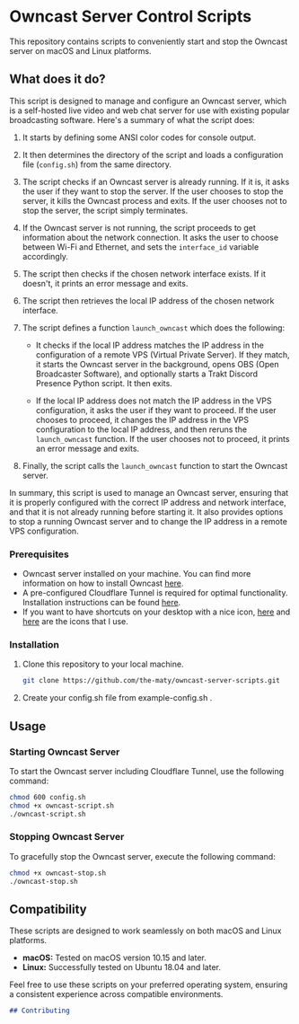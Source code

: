 # Owncast Server Control Scripts

This repository contains scripts to conveniently start and stop the Owncast server on macOS and Linux platforms.

## What does it do?

This script is designed to manage and configure an Owncast server, which is a self-hosted live video and web chat server for use with existing popular broadcasting software. Here's a summary of what the script does:

1. It starts by defining some ANSI color codes for console output.

2. It then determines the directory of the script and loads a configuration file (`config.sh`) from the same directory.

3. The script checks if an Owncast server is already running. If it is, it asks the user if they want to stop the server. If the user chooses to stop the server, it kills the Owncast process and exits. If the user chooses not to stop the server, the script simply terminates.

4. If the Owncast server is not running, the script proceeds to get information about the network connection. It asks the user to choose between Wi-Fi and Ethernet, and sets the `interface_id` variable accordingly.

5. The script then checks if the chosen network interface exists. If it doesn't, it prints an error message and exits.

6. The script then retrieves the local IP address of the chosen network interface.

7. The script defines a function `launch_owncast` which does the following:

   - It checks if the local IP address matches the IP address in the configuration of a remote VPS (Virtual Private Server). If they match, it starts the Owncast server in the background, opens OBS (Open Broadcaster Software), and optionally starts a Trakt Discord Presence Python script. It then exits.
   
   - If the local IP address does not match the IP address in the VPS configuration, it asks the user if they want to proceed. If the user chooses to proceed, it changes the IP address in the VPS configuration to the local IP address, and then reruns the `launch_owncast` function. If the user chooses not to proceed, it prints an error message and exits.

8. Finally, the script calls the `launch_owncast` function to start the Owncast server.

In summary, this script is used to manage an Owncast server, ensuring that it is properly configured with the correct IP address and network interface, and that it is not already running before starting it. It also provides options to stop a running Owncast server and to change the IP address in a remote VPS configuration.

### Prerequisites

- Owncast server installed on your machine. You can find more information on how to install Owncast [here](https://owncast.online/docs/).
- A pre-configured Cloudflare Tunnel is required for optimal functionality. Installation instructions can be found [here](https://www.linkedin.com/pulse/cloudflare-tunnel-setup-docker-christian-rune).
- If you want to have shortcuts on your desktop with a nice icon, [here](https://www.iconfinder.com/icons/103344/stop_server_icon) and [here](https://www.iconfinder.com/icons/103341/run_server_icon) are the icons that I use.

### Installation

1. Clone this repository to your local machine.

   ```bash
   git clone https://github.com/the-maty/owncast-server-scripts.git
   ```

2. Create your config.sh file from example-config.sh .

## Usage

### Starting Owncast Server

To start the Owncast server including Cloudflare Tunnel, use the following command:

```bash
chmod 600 config.sh
chmod +x owncast-script.sh
./owncast-script.sh
```
### Stopping Owncast Server

To gracefully stop the Owncast server, execute the following command:

```bash
chmod +x owncast-stop.sh
./owncast-stop.sh
```

## Compatibility

These scripts are designed to work seamlessly on both macOS and Linux platforms.

- **macOS:** Tested on macOS version 10.15 and later.
- **Linux:** Successfully tested on Ubuntu 18.04 and later.

Feel free to use these scripts on your preferred operating system, ensuring a consistent experience across compatible environments.

```markdown
## Contributing
